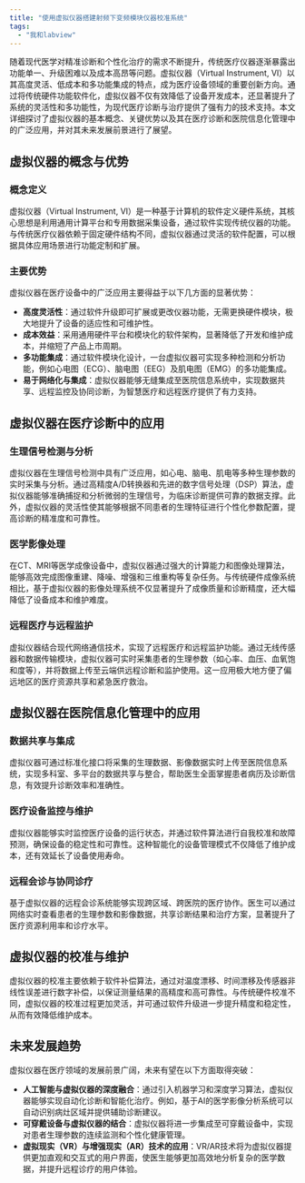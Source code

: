```yaml
---
title: "使用虚拟仪器搭建射频下变频模块仪器校准系统"
tags: 
  - "我和labview"
---
```


随着现代医学对精准诊断和个性化治疗的需求不断提升，传统医疗仪器逐渐暴露出功能单一、升级困难以及成本高昂等问题。虚拟仪器（Virtual Instrument, VI）以其高度灵活、低成本和多功能集成的特点，成为医疗设备领域的重要创新方向。通过将传统硬件功能软件化，虚拟仪器不仅有效降低了设备开发成本，还显著提升了系统的灵活性和多功能性，为现代医疗诊断与治疗提供了强有力的技术支持。本文详细探讨了虚拟仪器的基本概念、关键优势以及其在医疗诊断和医院信息化管理中的广泛应用，并对其未来发展前景进行了展望。  

## 虚拟仪器的概念与优势  
### 概念定义  
虚拟仪器（Virtual Instrument, VI）是一种基于计算机的软件定义硬件系统，其核心思想是利用通用计算平台和专用数据采集设备，通过软件实现传统仪器的功能。与传统医疗仪器依赖于固定硬件结构不同，虚拟仪器通过灵活的软件配置，可以根据具体应用场景进行功能定制和扩展。  

### 主要优势  
虚拟仪器在医疗设备中的广泛应用主要得益于以下几方面的显著优势：  
- **高度灵活性**：通过软件升级即可扩展或更改仪器功能，无需更换硬件模块，极大地提升了设备的适应性和可维护性。  
- **成本效益**：采用通用硬件平台和模块化的软件架构，显著降低了开发和维护成本，并缩短了产品上市周期。  
- **多功能集成**：通过软件模块化设计，一台虚拟仪器可实现多种检测和分析功能，例如心电图（ECG）、脑电图（EEG）及肌电图（EMG）的多功能集成。  
- **易于网络化与集成**：虚拟仪器能够无缝集成至医院信息系统中，实现数据共享、远程监控及协同诊断，为智慧医疗和远程医疗提供了有力支持。  


## 虚拟仪器在医疗诊断中的应用  
### 生理信号检测与分析  
虚拟仪器在生理信号检测中具有广泛应用，如心电、脑电、肌电等多种生理参数的实时采集与分析。通过高精度A/D转换器和先进的数字信号处理（DSP）算法，虚拟仪器能够准确捕捉和分析微弱的生理信号，为临床诊断提供可靠的数据支撑。此外，虚拟仪器的灵活性使其能够根据不同患者的生理特征进行个性化参数配置，提高诊断的精准度和可靠性。  

### 医学影像处理  
在CT、MRI等医学成像设备中，虚拟仪器通过强大的计算能力和图像处理算法，能够高效完成图像重建、降噪、增强和三维重构等复杂任务。与传统硬件成像系统相比，基于虚拟仪器的影像处理系统不仅显著提升了成像质量和诊断精度，还大幅降低了设备成本和维护难度。  

### 远程医疗与远程监护  
虚拟仪器结合现代网络通信技术，实现了远程医疗和远程监护功能。通过无线传感器和数据传输模块，虚拟仪器可实时采集患者的生理参数（如心率、血压、血氧饱和度等），并将数据上传至云端供远程诊断和监护使用。这一应用极大地方便了偏远地区的医疗资源共享和紧急医疗救治。  


## 虚拟仪器在医院信息化管理中的应用  
### 数据共享与集成  
虚拟仪器可通过标准化接口将采集的生理数据、影像数据实时上传至医院信息系统，实现多科室、多平台的数据共享与整合，帮助医生全面掌握患者病历及诊断信息，有效提升诊断效率和准确性。  

### 医疗设备监控与维护  
虚拟仪器能够实时监控医疗设备的运行状态，并通过软件算法进行自我校准和故障预测，确保设备的稳定性和可靠性。这种智能化的设备管理模式不仅降低了维护成本，还有效延长了设备使用寿命。  

### 远程会诊与协同诊疗  
基于虚拟仪器的远程会诊系统能够实现跨区域、跨医院的医疗协作。医生可以通过网络实时查看患者的生理参数和影像数据，共享诊断结果和治疗方案，显著提升了医疗资源利用率和诊疗水平。  


## 虚拟仪器的校准与维护  
虚拟仪器的校准主要依赖于软件补偿算法，通过对温度漂移、时间漂移及传感器非线性误差进行数字补偿，以保证测量结果的高精度和高可靠性。与传统硬件校准不同，虚拟仪器的校准过程更加灵活，并可通过软件升级进一步提升精度和稳定性，从而有效降低维护成本。  


## 未来发展趋势  
虚拟仪器在医疗领域的发展前景广阔，未来有望在以下方面取得突破：  
- **人工智能与虚拟仪器的深度融合**：通过引入机器学习和深度学习算法，虚拟仪器能够实现自动化诊断和智能化治疗。例如，基于AI的医学影像分析系统可以自动识别病灶区域并提供辅助诊断建议。  
- **可穿戴设备与虚拟仪器的结合**：虚拟仪器将进一步集成至可穿戴设备中，实现对患者生理参数的连续监测和个性化健康管理。  
- **虚拟现实（VR）与增强现实（AR）技术的应用**：VR/AR技术将为虚拟仪器提供更加直观和交互式的用户界面，使医生能够更加高效地分析复杂的医学数据，并提升远程诊疗的用户体验。  

